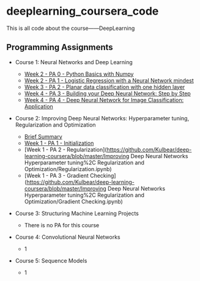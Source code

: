 # deeplearning_coursera_code
This is all code about the course——DeepLearning

## Programming Assignments

- Course 1: Neural Networks and Deep Learning
  - [Week 2 - PA 0 - Python Basics with Numpy ](https://github.com/nekomiao123/deeplearning_coursera_code/blob/main/Neural%20Networks%20and%20Deep%20Learning/Python_Basics_With_Numpy_v3a.ipynb)
  - [Week 2 - PA 1 - Logistic Regression with a Neural Network mindest](https://github.com/nekomiao123/deeplearning_coursera_code/blob/main/Neural%20Networks%20and%20Deep%20Learning/Logistic_Regression_with_a_Neural_Network_mindset_v6a.ipynb)
  - [Week 3 - PA 2 - Planar data classification with one hidden layer](https://github.com/nekomiao123/deeplearning_coursera_code/blob/main/Neural%20Networks%20and%20Deep%20Learning/Planar_data_classification_with_onehidden_layer_v6c.ipynb)
  - [Week 4 - PA 3 - Building your Deep Neural Network: Step by Step](https://github.com/nekomiao123/deeplearning_coursera_code/blob/main/Neural%20Networks%20and%20Deep%20Learning/Building_your_Deep_Neural_Network_Step_by_Step_v8a.ipynb)
  - [Week 4 - PA 4 - Deep Neural Network for Image Classification: Application](https://github.com/nekomiao123/deeplearning_coursera_code/blob/main/Neural%20Networks%20and%20Deep%20Learning/Deep%2BNeural%2BNetwork%2B-%2BApplication%2Bv8.ipynb)

- Course 2: Improving Deep Neural Networks: Hyperparameter tuning, Regularization and Optimization
  - [Brief Summary](https://github.com/nekomiao123/deeplearning_coursera_code/blob/main/Improving%20Deep%20Neural%20Networks%20Hyperparameter%20tuning%2C%20Regularization%20and%20Optimization/brief%20summary.md)
  - [Week 1 - PA 1 - Initialization](https://github.com/nekomiao123/deeplearning_coursera_code/blob/main/Improving%20Deep%20Neural%20Networks%20Hyperparameter%20tuning%2C%20Regularization%20and%20Optimization/Initialization.ipynb)
  - [Week 1 - PA 2 - Regularization](https://github.com/Kulbear/deep-learning-coursera/blob/master/Improving Deep Neural Networks Hyperparameter tuning%2C Regularization and Optimization/Regularization.ipynb)
  - [Week 1 - PA 3 - Gradient Checking](https://github.com/Kulbear/deep-learning-coursera/blob/master/Improving Deep Neural Networks Hyperparameter tuning%2C Regularization and Optimization/Gradient Checking.ipynb)
- Course 3: Structuring Machine Learning Projects
  - There is no PA for this course
- Course 4: Convolutional Neural Networks
  - 1
- Course 5: Sequence Models
  - 1